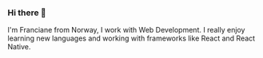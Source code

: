 ### Hi there 👋

I'm Franciane from Norway, I work with Web Development. I really enjoy learning new languages and working with frameworks like React and React Native.
